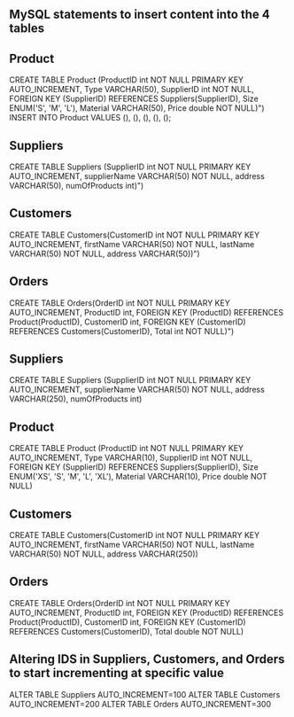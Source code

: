 ## MySQL statements to insert content into the 4 tables 


## Product
CREATE TABLE Product (ProductID int NOT NULL PRIMARY KEY AUTO_INCREMENT, Type VARCHAR(50), SupplierID int NOT NULL, FOREIGN KEY (SupplierID) REFERENCES Suppliers(SupplierID), Size ENUM('S', 'M', 'L'), Material VARCHAR(50), Price double NOT NULL)")
INSERT INTO Product
VALUES
  (),
  (),
  (),
  (),
  ();


## Suppliers
CREATE TABLE Suppliers (SupplierID int NOT NULL PRIMARY KEY AUTO_INCREMENT, supplierName VARCHAR(50) NOT NULL, address VARCHAR(50), numOfProducts int)")

## Customers
CREATE TABLE Customers(CustomerID int NOT NULL PRIMARY KEY AUTO_INCREMENT, firstName VARCHAR(50) NOT NULL, lastName VARCHAR(50) NOT NULL, address VARCHAR(50))")

## Orders
CREATE TABLE Orders(OrderID int NOT NULL PRIMARY KEY AUTO_INCREMENT, ProductID int, FOREIGN KEY (ProductID) REFERENCES Product(ProductID), CustomerID int, FOREIGN KEY (CustomerID) REFERENCES Customers(CustomerID), Total int NOT NULL)")

## Suppliers
CREATE TABLE Suppliers (SupplierID int NOT NULL PRIMARY KEY AUTO_INCREMENT, supplierName VARCHAR(50) NOT NULL, address VARCHAR(250), numOfProducts int)

## Product
CREATE TABLE Product (ProductID int NOT NULL PRIMARY KEY AUTO_INCREMENT, Type VARCHAR(10), SupplierID int NOT NULL, FOREIGN KEY (SupplierID) REFERENCES Suppliers(SupplierID), Size ENUM('XS', 'S', 'M', 'L', 'XL'), Material VARCHAR(10), Price double NOT NULL)

## Customers
CREATE TABLE Customers(CustomerID int NOT NULL PRIMARY KEY AUTO_INCREMENT, firstName VARCHAR(50) NOT NULL, lastName VARCHAR(50) NOT NULL, address VARCHAR(250))

## Orders
CREATE TABLE Orders(OrderID int NOT NULL PRIMARY KEY AUTO_INCREMENT, ProductID int, FOREIGN KEY (ProductID) REFERENCES Product(ProductID), CustomerID int, FOREIGN KEY (CustomerID) REFERENCES Customers(CustomerID), Total double NOT NULL)

## Altering IDS in Suppliers, Customers, and Orders to start incrementing at specific value
ALTER TABLE Suppliers AUTO_INCREMENT=100
ALTER TABLE Customers AUTO_INCREMENT=200
ALTER TABLE Orders AUTO_INCREMENT=300
